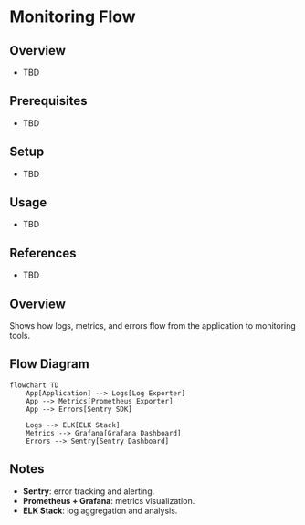 # Monitoring Flow

## Overview
- TBD

## Prerequisites
- TBD

## Setup
- TBD

## Usage
- TBD

## References
- TBD


## Overview
Shows how logs, metrics, and errors flow from the application to monitoring tools.

## Flow Diagram
```mermaid
flowchart TD
    App[Application] --> Logs[Log Exporter]
    App --> Metrics[Prometheus Exporter]
    App --> Errors[Sentry SDK]

    Logs --> ELK[ELK Stack]
    Metrics --> Grafana[Grafana Dashboard]
    Errors --> Sentry[Sentry Dashboard]
```

## Notes
- **Sentry**: error tracking and alerting.
- **Prometheus + Grafana**: metrics visualization.
- **ELK Stack**: log aggregation and analysis.
